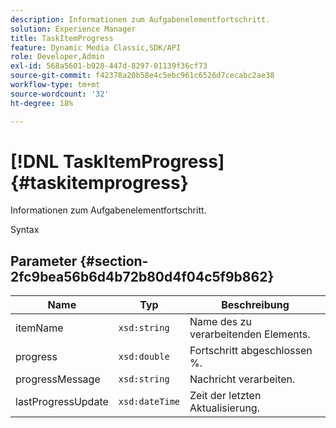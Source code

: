 ```yaml
---
description: Informationen zum Aufgabenelementfortschritt.
solution: Experience Manager
title: TaskItemProgress
feature: Dynamic Media Classic,SDK/API
role: Developer,Admin
exl-id: 568a5601-b928-447d-8297-01139f36cf73
source-git-commit: f42378a20b58e4c5ebc961c6526d7cecabc2ae38
workflow-type: tm+mt
source-wordcount: '32'
ht-degree: 18%

---
```


# [!DNL TaskItemProgress]{#taskitemprogress}

Informationen zum Aufgabenelementfortschritt.

Syntax

## Parameter {#section-2fc9bea56b6d4b72b80d4f04c5f9b862}

| Name | Typ | Beschreibung |
|---|---|---|
| itemName | `xsd:string` | Name des zu verarbeitenden Elements. |
| progress | `xsd:double` | Fortschritt abgeschlossen %. |
| progressMessage | `xsd:string` | Nachricht verarbeiten. |
| lastProgressUpdate | `xsd:dateTime` | Zeit der letzten Aktualisierung. |
